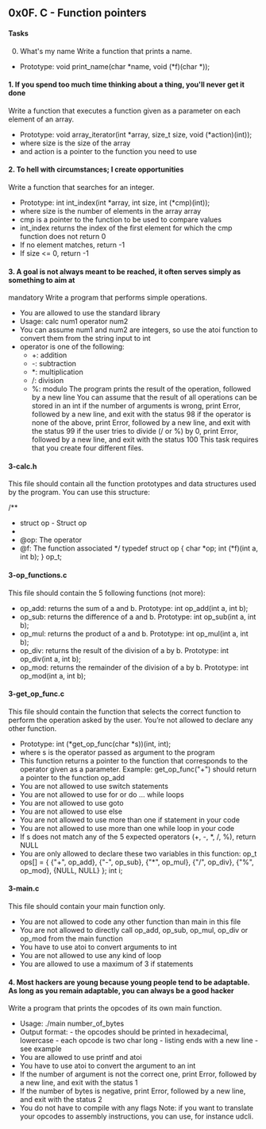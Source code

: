 ## 0x0F. C - Function pointers

#### Tasks
0. What's my name
Write a function that prints a name.

- Prototype: void print_name(char *name, void (*f)(char *));

#### 1. If you spend too much time thinking about a thing, you'll never get it done
Write a function that executes a function given as a parameter on each element of an array.

- Prototype: void array_iterator(int *array, size_t size, void (*action)(int));
- where size is the size of the array
- and action is a pointer to the function you need to use

#### 2. To hell with circumstances; I create opportunities
Write a function that searches for an integer.

- Prototype: int int_index(int *array, int size, int (*cmp)(int));
- where size is the number of elements in the array array
- cmp is a pointer to the function to be used to compare values
- int_index returns the index of the first element for which the cmp function does not return 0
- If no element matches, return -1
- If size <= 0, return -1

#### 3. A goal is not always meant to be reached, it often serves simply as something to aim at
mandatory
Write a program that performs simple operations.

- You are allowed to use the standard library
- Usage: calc num1 operator num2
- You can assume num1 and num2 are integers, so use the atoi function to convert them from the string input to int
- operator is one of the following:
   - +: addition
   - -: subtraction
   - *: multiplication
   - /: division
   - %: modulo
The program prints the result of the operation, followed by a new line
You can assume that the result of all operations can be stored in an int
if the number of arguments is wrong, print Error, followed by a new line, and exit with the status 98
if the operator is none of the above, print Error, followed by a new line, and exit with the status 99
if the user tries to divide (/ or %) by 0, print Error, followed by a new line, and exit with the status 100
This task requires that you create four different files.

#### 3-calc.h

This file should contain all the function prototypes and data structures used by the program. You can use this structure:

/**
 * struct op - Struct op
 *
 * @op: The operator
 * @f: The function associated
 */
typedef struct op
{
    char *op;
    int (*f)(int a, int b);
} op_t;
#### 3-op_functions.c

This file should contain the 5 following functions (not more):

- op_add: returns the sum of a and b. Prototype: int op_add(int a, int b);
- op_sub: returns the difference of a and b. Prototype: int op_sub(int a, int b);
- op_mul: returns the product of a and b. Prototype: int op_mul(int a, int b);
- op_div: returns the result of the division of a by b. Prototype: int op_div(int a, int b);
- op_mod: returns the remainder of the division of a by b. Prototype: int op_mod(int a, int b);
#### 3-get_op_func.c

This file should contain the function that selects the correct function to perform the operation asked by the user. You’re not allowed to declare any other function.

- Prototype: int (*get_op_func(char *s))(int, int);
- where s is the operator passed as argument to the program
- This function returns a pointer to the function that corresponds to the operator given as a parameter. Example: get_op_func("+") should return a pointer to the function op_add
- You are not allowed to use switch statements
- You are not allowed to use for or do ... while loops
- You are not allowed to use goto
- You are not allowed to use else
- You are not allowed to use more than one if statement in your code
- You are not allowed to use more than one while loop in your code
- If s does not match any of the 5 expected operators (+, -, *, /, %), return NULL
- You are only allowed to declare these two variables in this function:
    op_t ops[] = {
        {"+", op_add},
        {"-", op_sub},
        {"*", op_mul},
        {"/", op_div},
        {"%", op_mod},
        {NULL, NULL}
    };
    int i;
#### 3-main.c

This file should contain your main function only.

- You are not allowed to code any other function than main in this file
- You are not allowed to directly call op_add, op_sub, op_mul, op_div or op_mod from the main function
- You have to use atoi to convert arguments to int
- You are not allowed to use any kind of loop
- You are allowed to use a maximum of 3 if statements

#### 4. Most hackers are young because young people tend to be adaptable. As long as you remain adaptable, you can always be a good hacker
Write a program that prints the opcodes of its own main function.

- Usage: ./main number_of_bytes
- Output format:
        - the opcodes should be printed in hexadecimal, lowercase
        - each opcode is two char long
        - listing ends with a new line
        -  see example
- You are allowed to use printf and atoi
- You have to use atoi to convert the argument to an int
- If the number of argument is not the correct one, print Error, followed by a new line, and exit with the status 1
- If the number of bytes is negative, print Error, followed by a new line, and exit with the status 2
- You do not have to compile with any flags
Note: if you want to translate your opcodes to assembly instructions, you can use, for instance udcli.


